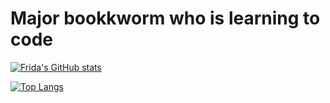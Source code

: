 # Major bookkworm who is learning to code

[![Frida's GitHub stats](https://github-readme-stats.vercel.app/api?username=fridavbg)](https://github.com/fridavbg/github-readme-stats)

[![Top Langs](https://github-readme-stats.vercel.app/api/top-langs/?username=fridavbg&layout=compact&langs_count=8)](https://github.com/fridavbg/github-readme-stats)

